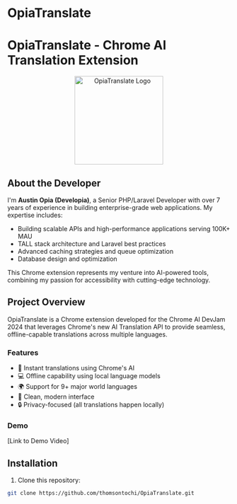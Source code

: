 # OpiaTranslate
# OpiaTranslate - Chrome AI Translation Extension

<p align="center">
  <img src="images/opiatranslate-logo.png" alt="OpiaTranslate Logo" width="200"/>
</p>

## About the Developer

I'm **Austin Opia (Developia)**, a Senior PHP/Laravel Developer with over 7 years of experience in building enterprise-grade web applications. My expertise includes:

- Building scalable APIs and high-performance applications serving 100K+ MAU
- TALL stack architecture and Laravel best practices
- Advanced caching strategies and queue optimization
- Database design and optimization

This Chrome extension represents my venture into AI-powered tools, combining my passion for accessibility with cutting-edge technology.

## Project Overview

OpiaTranslate is a Chrome extension developed for the Chrome AI DevJam 2024 that leverages Chrome's new AI Translation API to provide seamless, offline-capable translations across multiple languages.

### Features
- 🚀 Instant translations using Chrome's AI
- 💻 Offline capability using local language models
- 🌍 Support for 9+ major world languages
- 🎨 Clean, modern interface
- 🔒 Privacy-focused (all translations happen locally)

### Demo
[Link to Demo Video]

## Installation

1. Clone this repository:
```bash
git clone https://github.com/thomsontochi/OpiaTranslate.git
